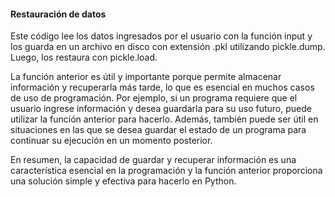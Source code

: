 #### Restauración de datos

Este código lee los datos ingresados por el usuario con la función input y los guarda en un archivo en disco con extensión .pkl utilizando pickle.dump. Luego, los restaura con pickle.load.

La función anterior es útil y importante porque permite almacenar información y recuperarla más tarde, lo que es esencial en muchos casos de uso de programación. Por ejemplo, si un programa requiere que el usuario ingrese información y desea guardarla para su uso futuro, puede utilizar la función anterior para hacerlo. Además, también puede ser útil en situaciones en las que se desea guardar el estado de un programa para continuar su ejecución en un momento posterior.

En resumen, la capacidad de guardar y recuperar información es una característica esencial en la programación y la función anterior proporciona una solución simple y efectiva para hacerlo en Python.
